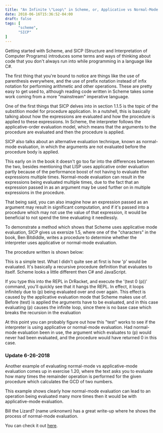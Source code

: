 ```yaml
---
title: "An Infinite \"Loop\" in Scheme, or, Applicative vs Normal-Mode Evaluation"
date: 2018-06-16T15:36:52-04:00
draft: false
tags: [
      "scheme",
      "SICP"
]
---
```


Getting started with Scheme, and SICP (Structure and Interpretation of
Computer Programs) introduces some terms and ways of thinking about
code that you don't always run into while programming in a language
like C#.

The first thing that you're bound to notice are things like the use of
parenthesis everywhere, and the use of prefix notation instead of
infix notation for performing arithmetic and other operations.  These
are pretty easy to get used to, although reading code written in
Scheme takes some work coming from a more "mainstream"
imperative language.

One of the first things that SICP delves into in section 1.1.5 is the
topic of the substition model for procedure application.  In a
nutshell, this is basically talking about how the expressions are
evaluated and how the procedure is applied to these expressions.  In
Scheme, the interpreter follows the applicative-order evaluation
model, which means that the arguments to the procedure are evaluated
and then the procedure is applied.

SICP also talks about an alternative evaluation technique, known as
normal-mode evaluation, in which the arguments are not evaluated
before the procedure body is applied.

This early on in the book it doesn't go too far into the differences
between the two, besides mentioning that LISP uses applicative order
evaluation partly because of the performance boost of not having to
evaluate the expressions multiple times.  Normal-mode evaluation can
result in the expressions being evaluated multiple times, due to the
fact that an expression passed in as an argument may be used further
on in multiple expressions in the procedure.

That being said, you can also imagine how an expression passed as an
argument may result in significant computation, and if it's passed
into a procedure which may not use the value of that expression, it
would be beneficial to not spend the time evaluating it needlessly.

To demonstrate a method which shows that Scheme uses applicative mode
evaluation, SICP gives us exersize 1.5, where one of the "characters"
in the book, Ben Bitdiddle, writes a procedure to determine whether
the interpreter uses applicative or normal-mode evaluation.

The procedure written is shown below:

<script src="https://gist.github.com/tylerlrhodes/df2ae3a8dcf4265130114692dc1acab3.js"></script>

This is a simple test.  What I didn't quite see at first is how 'p'
would be evaluated. It's basically a recursive procedure
definition that evaluates to itself.  Scheme looks a little different
then C# and JavaScript.

If you type this into the REPL in DrRacket, and execute the '(test 0
(p))' command, you'll quickly see that it hangs the REPL.  In effect,
it loops infinitely due to (p) being evaluated over and over again.
This effect is caused by the applicative evaluation mode that Scheme
makes use of.  Before (test) is applied the arguments have to be
evaluated, and in this case evaluating (p) causes the infinite loop,
since there is no base case which breaks the recursion in the
evaluation 

At this point you can probably figure out how this "test" works to see
if the interpreter is using applicative or normal-mode evaluation.
Had normal-mode evaluation been in use, the argument which evaluates
to (p) would never had been evaluated, and the procedure would have
returned 0 in this case.

### Update 6-26-2018

Another example of evaluating normal-mode vs applicative-mode
evaluation comes up in exercise 1.20, where the text asks you to
evaluate how many times the remainder operation is performed for the
given procedure which calculates the GCD of two numbers.

This example shows clearly how normal-mode evaluation can lead to an
operation being evaluated many more times then it would be with
applicative-mode evaluation.

Bill the Lizard? (name unknonwn) has a great write-up where he shows
the process of normal-mode evaluation.

You can check it out [here](http://www.billthelizard.com/2010/01/sicp-exercise-120-gcd.html).

